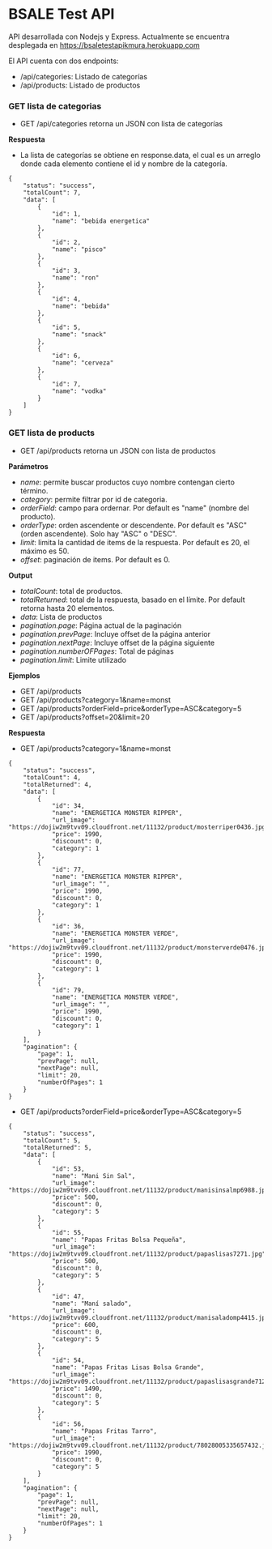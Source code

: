 # BSALE Test API

API desarrollada con Nodejs y Express. Actualmente se encuentra desplegada en https://bsaletestapikmura.herokuapp.com

El API cuenta con dos endpoints:

- /api/categories: Listado de categorías
- /api/products: Listado de productos

### GET lista de categorias

- GET /api/categories retorna un JSON con lista de categorías

**Respuesta**
- La lista de categorías se obtiene en response.data, el cual es un arreglo donde cada elemento contiene el id y nombre de la categoría.

```
{
    "status": "success",
    "totalCount": 7,
    "data": [
        {
            "id": 1,
            "name": "bebida energetica"
        },
        {
            "id": 2,
            "name": "pisco"
        },
        {
            "id": 3,
            "name": "ron"
        },
        {
            "id": 4,
            "name": "bebida"
        },
        {
            "id": 5,
            "name": "snack"
        },
        {
            "id": 6,
            "name": "cerveza"
        },
        {
            "id": 7,
            "name": "vodka"
        }
    ]
}
```

### GET lista de products

- GET /api/products retorna un JSON con lista de productos

**Parámetros**

- *name*: permite buscar productos cuyo nombre contengan cierto término.
- *category*: permite filtrar por id de categoria.
- *orderField*: campo para ordernar. Por default es "name" (nombre del producto).
- *orderType*: orden ascendente or descendente. Por default es "ASC" (orden ascendente). Solo hay "ASC" o "DESC".
- *limit*: limita la cantidad de items de la respuesta. Por default es 20, el máximo es 50.
- *offset*: paginación de items. Por default es 0.

**Output**
- *totalCount*: total de productos.
- *totalReturned*: total de la respuesta, basado en el límite. Por default retorna hasta 20 elementos.
- *data*: Lista de productos
- *pagination.page*: Página actual de la paginación
- *pagination.prevPage*: Incluye offset de la página anterior
- *pagination.nextPage*: Incluye offset de la página siguiente
- *pagination.numberOFPages*: Total de páginas
- *pagination.limit*: Limite utilizado

**Ejemplos**

- GET /api/products
- GET /api/products?category=1&name=monst
- GET /api/products?orderField=price&orderType=ASC&category=5
- GET /api/products?offset=20&limit=20

**Respuesta**

- GET /api/products?category=1&name=monst
```
{
    "status": "success",
    "totalCount": 4,
    "totalReturned": 4,
    "data": [
        {
            "id": 34,
            "name": "ENERGETICA MONSTER RIPPER",
            "url_image": "https://dojiw2m9tvv09.cloudfront.net/11132/product/mosterriper0436.jpg",
            "price": 1990,
            "discount": 0,
            "category": 1
        },
        {
            "id": 77,
            "name": "ENERGETICA MONSTER RIPPER",
            "url_image": "",
            "price": 1990,
            "discount": 0,
            "category": 1
        },
        {
            "id": 36,
            "name": "ENERGETICA MONSTER VERDE",
            "url_image": "https://dojiw2m9tvv09.cloudfront.net/11132/product/monsterverde0476.jpg",
            "price": 1990,
            "discount": 0,
            "category": 1
        },
        {
            "id": 79,
            "name": "ENERGETICA MONSTER VERDE",
            "url_image": "",
            "price": 1990,
            "discount": 0,
            "category": 1
        }
    ],
    "pagination": {
        "page": 1,
        "prevPage": null,
        "nextPage": null,
        "limit": 20,
        "numberOfPages": 1
    }
}
``` 
- GET /api/products?orderField=price&orderType=ASC&category=5
```
{
    "status": "success",
    "totalCount": 5,
    "totalReturned": 5,
    "data": [
        {
            "id": 53,
            "name": "Mani Sin Sal",
            "url_image": "https://dojiw2m9tvv09.cloudfront.net/11132/product/manisinsalmp6988.jpg",
            "price": 500,
            "discount": 0,
            "category": 5
        },
        {
            "id": 55,
            "name": "Papas Fritas Bolsa Pequeña",
            "url_image": "https://dojiw2m9tvv09.cloudfront.net/11132/product/papaslisas7271.jpg",
            "price": 500,
            "discount": 0,
            "category": 5
        },
        {
            "id": 47,
            "name": "Maní salado",
            "url_image": "https://dojiw2m9tvv09.cloudfront.net/11132/product/manisaladomp4415.jpg",
            "price": 600,
            "discount": 0,
            "category": 5
        },
        {
            "id": 54,
            "name": "Papas Fritas Lisas Bolsa Grande",
            "url_image": "https://dojiw2m9tvv09.cloudfront.net/11132/product/papaslisasgrande7128.jpg",
            "price": 1490,
            "discount": 0,
            "category": 5
        },
        {
            "id": 56,
            "name": "Papas Fritas Tarro",
            "url_image": "https://dojiw2m9tvv09.cloudfront.net/11132/product/78028005335657432.jpg",
            "price": 1990,
            "discount": 0,
            "category": 5
        }
    ],
    "pagination": {
        "page": 1,
        "prevPage": null,
        "nextPage": null,
        "limit": 20,
        "numberOfPages": 1
    }
}
```